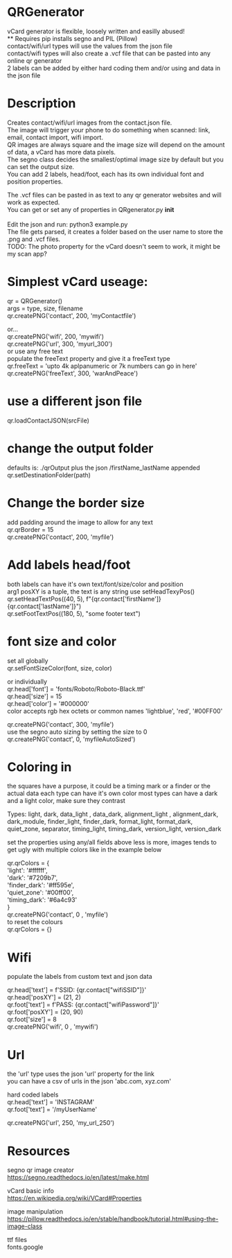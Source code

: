# QRGenerator
vCard generator is flexible, loosely written and easilly abused!  
** Requires pip installs segno and PIL (Pillow)  
contact/wifi/url types will use the values from the json file  
contact/wifi types will also create a .vcf file that can be pasted into any online qr generator  
2 labels can be added by either hard coding them and/or using and data in the json file


# Description
Creates contact/wifi/url images from the contact.json file.  
The image will trigger your phone to do something when scanned: link, email, contact import, wifi import.  
QR images are always square and the image size will depend on the amount of data, a vCard has more data pixels.  
The segno class decides the smallest/optimal image size by default but you can set the output size.  
You can add 2 labels, head/foot, each has its own individual font and position properties.  

The .vcf files can be pasted in as text to any qr generator websites and will work as expected.  
You can get or set any of properties in QRgenerator.py __init__  
<br>
Edit the json and run: python3 example.py  
The file gets parsed, it creates a folder based on the user name to store the .png and .vcf files.  
TODO: The photo property for the vCard doesn't seem to work, it might be my scan app?  


# Simplest vCard useage: 
qr = QRGenerator()  
args = type, size, filename  
qr.createPNG('contact', 200, 'myContactfile')   

or...  
qr.createPNG('wifi', 200, 'mywifi')   
qr.createPNG('url', 300, 'myurl_300')   
or use any free text  
populate the freeText property and give it a freeText type  
qr.freeText = 'upto 4k aplpanumeric or 7k numbers can go in here'  
qr.createPNG('freeText', 300, 'warAndPeace')   

# use a different json file  
qr.loadContactJSON(srcFile)  

# change the output folder
defaults is: ./qrOutput plus the json /firstName_lastName appended  
qr.setDestinationFolder(path)  


# Change the border size
add padding around the image to allow for any text  
qr.qrBorder = 15  
qr.createPNG('contact', 200, 'myfile')  

# Add labels head/foot
both labels can have it's own text/font/size/color and position  
arg1 posXY is a tuple, the text is any string use setHeadTexyPos()  
qr.setHeadTextPos((40, 5), f"{qr.contact['firstName']} {qr.contact['lastName']}")  
qr.setFootTextPos((180, 5), "some footer text")  

# font size and color
set all globally   
qr.setFontSizeColor(font, size, color)  

or individually  
qr.head['font'] = 'fonts/Roboto/Roboto-Black.ttf'  
qr.head['size'] = 15  
qr.head['color'] = '#000000'  
color accepts rgb hex octets or common names 'lightblue', 'red', '#00FF00'  

qr.createPNG('contact', 300, 'myfile')  
use the segno auto sizing by setting the size to 0  
qr.createPNG('contact', 0, 'myfileAutoSized')  


# Coloring in
the squares have a purpose, it could be a timing mark or a finder or the actual data
each type can have it's own color
most types can have a dark and a light color, make sure they contrast    

Types:  light, dark, data_light , data_dark, alignment_light , alignment_dark, dark_module, finder_light, finder_dark, format_light, format_dark, quiet_zone, separator, timing_light, timing_dark, version_light, version_dark    

set the properties using any/all fields above less is more, images tends to get ugly with multiple colors like in the example below

qr.qrColors = {  
    'light': '#ffffff',   
    'dark': '#7209b7',  
    'finder_dark': '#ff595e',  
    'quiet_zone': '#00ff00',  
    'timing_dark': '#6a4c93'  
}    
qr.createPNG('contact', 0 , 'myfile')  
to reset the colours  
qr.qrColors = {}  

# Wifi
populate the labels from custom text and json data  

qr.head['text'] = f'SSID: {qr.contact["wifiSSID"]}'  
qr.head['posXY'] = (21, 2)  
qr.foot['text'] = f'PASS: {qr.contact["wifiPassword"]}'  
qr.foot['posXY'] = (20, 90)  
qr.foot['size'] = 8  
qr.createPNG('wifi', 0 , 'mywifi')  

# Url
the 'url' type uses the json 'url' property for the link  
you can have a csv of urls in the json 'abc.com, xyz.com'  
  
hard coded labels  
qr.head['text'] = 'INSTAGRAM'  
qr.foot['text'] = '/myUserName'  

qr.createPNG('url', 250, 'my_url_250')  

# Resources

segno qr image creator   
https://segno.readthedocs.io/en/latest/make.html  

vCard basic info  
https://en.wikipedia.org/wiki/VCard#Properties   

image manipulation  
https://pillow.readthedocs.io/en/stable/handbook/tutorial.html#using-the-image-class  

ttf files  
fonts.google
